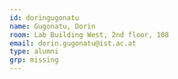 ```yaml
---
id: doringugonatu
name: Gugonatu, Dorin
room: Lab Building West, 2nd floor, 108
email: dorin.gugonatu@ist.ac.at
type: alumni
grp: missing
---
```

